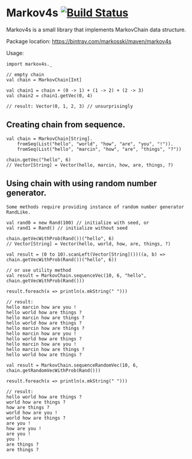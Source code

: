 
# Markov4s [![Build Status](https://travis-ci.org/markosski/cloudsync.svg?branch=master)](https://travis-ci.org/markosski/markov4s)
Markov4s is a small library that implements MarkovChain data structure.

Package location:
https://bintray.com/markosski/maven/markov4s

Usage:

```
import markov4s._

// empty chain
val chain = MarkovChain[Int]

val chain1 = chain + (0 -> 1) + (1 -> 2) + (2 -> 3)
val chain2 = chain1.getVec(0, 4)

// result: Vector(0, 1, 2, 3) // unsurprisingly
```

## Creating chain from sequence.

```
val chain = MarkovChain[String].
    fromSeq(List("hello", "world", "how", "are", "you", "!")).
    fromSeq(List("hello", "marcin", "how", "are", "things", "?"))

chain.getVec("hello", 6)
// Vector[String] = Vector(hello, marcin, how, are, things, ?)
```

## Using chain with using random number generator.

```
Some methods require providing instance of random number generator RandLike.

val rand0 = new Rand(100) // initialize with seed, or
val rand1 = Rand() // initialize without seed

chain.getVecWithProb(Rand())("hello", 6)
// Vector[String] = Vector(hello, world, how, are, things, ?)

val result = (0 to 10).scanLeft(Vector[String]())((a, b) => chain.getVecWithProb(Rand())("hello", 6))

// or use utility method
val result = MarkovChain.sequenceVec(10, 6, "hello", chain.getVecWithProb(Rand()))

result.foreach(x => println(x.mkString(" ")))

// result:
hello marcin how are you !
hello world how are things ?
hello marcin how are things ?
hello world how are things ?
hello marcin how are things ?
hello marcin how are you !
hello world how are things ?
hello marcin how are you !
hello marcin how are things ?
hello world how are things ?

val result = MarkovChain.sequenceRandomVec(10, 6, chain.getRandomVecWithProb(Rand()))

result.foreach(x => println(x.mkString(" ")))

// result:
hello world how are things ?
world how are things ?
how are things ?
world how are you !
world how are things ?
are you !
how are you !
are you !
you !
are things ?
are things ?
```
